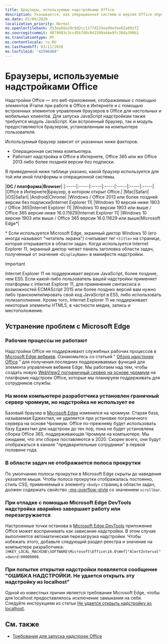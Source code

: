 ```yaml
---
title: Браузеры, используемые надстройками Office
description: Указывается, как операционная система и версия Office определяют браузер, используемый надстройками Office.
ms.date: 03/09/2020
localization_priority: Normal
ms.openlocfilehash: d53ea0da29c9d2cc1177d233eed9e3ee62a891f2
ms.sourcegitcommit: 4079903c3cc45b7d8c041509a44e9fc38da399b1
ms.translationtype: MT
ms.contentlocale: ru-RU
ms.lasthandoff: 03/11/2020
ms.locfileid: "42596468"
---
```

# <a name="browsers-used-by-office-add-ins"></a>Браузеры, используемые надстройками Office

Надстройки Office — это веб-приложения, отображаемые с помощью элементов iFrame при работе в Office в Интернете и с помощью встроенных элементов управления браузеров в Office для настольных и мобильных клиентов. Для запуска JavaScript надстройкам также требуется модуль JavaScript. Как встроенный браузер, так и модуль предоставляются браузером, установленным на компьютере пользователя.

Используемый браузер зависит от указанных ниже факторов.

- Операционная система компьютера.
- Работает надстройка в Office в Интернете, Office 365 или же Office 2013 либо более поздней версии без подписки.

В приведенной ниже таблице указано, какой браузер используется для той или иной платформы и операционной системы.

|**ОС / платформа**|**Browser**|
|:-----|:-----|:-----|:-----|:-----|:-----|:-----|
|Office в Интернете|Браузер, в котором открыт Office.|
|Mac|Safari|
|iOS|Safari|
|Android|Chrome|
|Windows / Office 2013 или более поздней версии без подписки|Internet Explorer 11|
|Windows 10 версии ниже 1903 / Office 365|Internet Explorer 11|
|Windows 10 версии 1903 или выше / Office 365 версии ниже 16.0.11629|Internet Explorer 11|
|Windows 10 версии 1903 или выше / Office 365 версии 16.0.11629 или выше|Microsoft Edge\*|

\* Если используется Microsoft Edge, экранный диктор Windows 10 (его иногда называют "читатель экрана") считывает тег `<title>` на странице, которая открывается в области задач. Когда используется Internet Explorer 11, экранный диктор читает панель заголовка области задач, полученный от значения `<DisplayName>` в манифесте надстройки.

> [!IMPORTANT]
> Internet Explorer 11 не поддерживает версии JavaScript, более поздние, чем ES5. Если какой-либо пользователь вашей надстройки применяет платформы с Internet Explorer 11, для применения синтаксиса и возможностей ECMAScript 2015 или более поздних версий вам нужно либо транскомпилировать свой код JavaScript в ES5, либо использовать полизаполнение. Кроме того, Internet Explorer 11 не поддерживает некоторые элементы HTML5, в частности медиа, запись и местоположение.

## <a name="troubleshooting-microsoft-edge-issues"></a>Устранение проблем с Microsoft Edge

### <a name="service-workers-are-not-working"></a>Рабочие процессы не работают

Надстройки Office не поддерживают служебных рабочих процессов в [Microsoft Edge вебвиев](/microsoft-edge/hosting/webview). Ознакомьтесь со статьей " [Обзор надстроек Office](../overview/office-add-ins.md) " для получения последних поддерживаемых функций для элемента управления вебвиев Edge. Мы работаем над тем, чтобы создать новую [WebView2 пограничный сервер на основе чромиум](/microsoft-edge/hosting/webview2) на платформе надстроек Office, которые мы планируем поддерживать для сотрудников службы.

### <a name="chromium-based-edge-is-installed-on-my-development-computer-but-my-add-in-does-not-use-it"></a>На моем компьютере разработчика установлен граничный сервер чромиум, но надстройка не использует ее

Базовый браузер в [Microsoft Edge](https://support.microsoft.com/help/4501095/download-the-new-microsoft-edge-based-on-chromium) изменился на чромиум. Старая база, называемая Еджехтмл, не удаляется при установке пограничного сервера на основе Чромиум. Office по-прежнему будет использовать базу Еджехтмл для надстроек до тех пор, пока не будет установлена сборка Office 365, поддерживающая Чромиум на компьютере. Мы ожидаем, что эти сборки поставляются в 2020. Скорее всего, они будут отображаться в канале "предварительные сотрудники" в первой половине года.

### <a name="scroll-bar-does-not-appear-in-task-pane"></a>В области задач не отображается полоса прокрутки

По умолчанию полосы прокрутки в Microsoft Edge скрыты до наведения указателя мыши. Чтобы полоса прокрутки отображалась постоянно, стиль CSS, применяемый к элементу `<body>` страниц в области задач, должен содержать свойство [-ms-overflow-style](https://developer.mozilla.org/docs/Web/CSS/-ms-overflow-style) со значением `scrollbar`. 

### <a name="when-debugging-with-the-microsoft-edge-devtools-the-add-in-crashes-or-reloads"></a>При отладке с помощью Microsoft Edge DevTools надстройка аварийно завершает работу или перезагружается

Настроенные точки останова в [Microsoft Edge DevTools](https://www.microsoft.com/p/microsoft-edge-devtools-preview/9mzbfrmz0mnj?rtc=1&activetab=pivot%3Aoverviewtab) приложение Office может воспринимать как зависание надстройки. В этом случае выполняется автоматическая перезагрузка надстройки. Чтобы избежать этого, добавьте следующий раздел реестра и значение на компьютере разработчика: `[HKEY_LOCAL_MACHINE\SOFTWARE\Microsoft\Office\16.0\Wef]"AlertInterval"=dword:00000000`.

### <a name="when-the-add-in-tries-to-open-get-add-in-error-we-cant-open-this-add-in-from-the-localhost-error"></a>При попытке открытия надстройки появляется сообщение "ОШИБКА НАДСТРОЙКИ. Не удается открыть эту надстройку из localhost"

Одной из известных причин является требование Microsoft Edge, чтобы для localhost предоставлялось исключение замыкания на себя. Следуйте инструкциям из статьи [Не удается открыть надстройку из localhost](/office/troubleshoot/error-messages/cannot-open-add-in-from-localhost).


## <a name="see-also"></a>См. также

- [Требования для запуска надстроек Office](requirements-for-running-office-add-ins.md)
